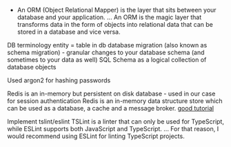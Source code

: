 - An ORM (Object Relational Mapper) is the layer that sits between your database and your application. ... An ORM is the magic layer that transforms data in the form of objects into relational data that can be stored in a database and vice versa.

DB terminology
entity = table in db
database migration (also known as schema migration) - granular changes to your database schema (and sometimes to your data as well)
SQL Schema as a logical collection of database objects

Used argon2 for hashing passwords

Redis is an in-memory but persistent on disk database - used in our case for session authentication
Redis is an in-memory data structure store which can be used as a database, a cache and a message broker. [good tutorial](https://hackernoon.com/using-redis-with-node-js-8d87a48c5dd7)

Implement tslint/eslint
TSLint is a linter that can only be used for TypeScript, while ESLint supports both JavaScript and TypeScript. ... For that reason, I would recommend using ESLint for linting TypeScript projects.